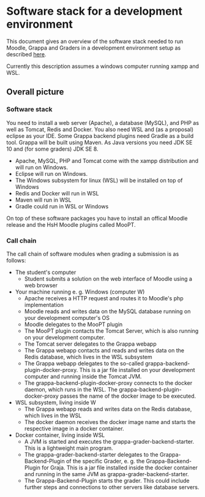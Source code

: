 # Software stack for a development environment

This document gives an overview of the software stack needed to run Moodle, Grappa and Graders in a development environment setup as described [here](1_setting_up.md).

Currently this description assumes a windows computer running xampp and WSL.

## Overall picture

### Software stack

You need to install a web server (Apache), a database (MySQL), and PHP as well as Tomcat, Redis and Docker. You also need WSL and (as a proposal) eclipse as your IDE. Some Grappa backend plugins need Gradle as a build tool. Grappa will be built using Maven. As Java versions you need JDK SE 10 and (for some graders) JDK SE 8.

* Apache, MySQL, PHP and Tomcat come with the xampp distribution and will run on Windows.
* Eclipse will run on Windows.
* The Windows subsystem for linux (WSL) will be installed on top of Windows
* Redis and Docker will run in WSL
* Maven will run in WSL
* Gradle could run in WSL or Windows

On top of these software packages you have to install an offical Moodle release and the HsH Moodle plugins called MooPT.

### Call chain

The call chain of software modules when grading a submission is as follows:

* The student's computer
  - Student submits a solution on the web interface of Moodle using a web browser
* Your machine running e. g. Windows (computer W)
  - Apache receives a HTTP request and routes it to Moodle's php implementation
  - Moodle reads and writes data on the MySQL database running on your development computer's OS
  - Moodle delegates to the MooPT plugin
  - The MooPT plugin contacts the Tomcat Server, which is also running on your development computer.
  - The Tomcat server delegates to the Grappa webapp
  - The Grappa webapp contacts and reads and writes data on the Redis database, which lives in the WSL subsystem
  - The Grappa webapp delegates to the so-called grappa-backend-plugin-docker-proxy. This is a jar file installed on your development computer and running inside the Tomcat JVM.
  - The grappa-backend-plugin-docker-proxy connects to the docker daemon, which runs in the WSL. The grappa-backend-plugin-docker-proxy passes the name of the docker image to be executed. 
* WSL subsystem, living inside W
  - The Grappa webapp reads and writes data on the Redis database, which lives in the WSL
  - The docker daemon receives the docker image name and starts the respective image in a docker container.
* Docker container, living inside WSL
  - A JVM is started and executes the grappa-grader-backend-starter. This is a lightweight main program.
  - The grappa-grader-backend-starter delegates to the Grappa-Backend-Plugin of the specific Grader, e. g. the Grappa-Backend-Plugin for Graja. This is a jar file installed inside the docker container and running in the same JVM as grappa-grader-backend-starter.
  - The Grappa-Backend-Plugin starts the grader. This could include further steps and connections to other servers like database servers.

